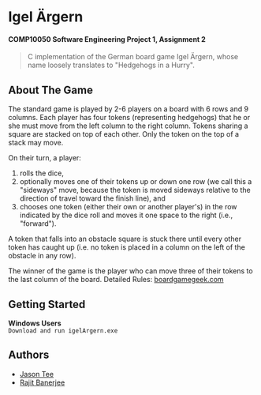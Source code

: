 # Igel Ärgern 
#### COMP10050 Software Engineering Project 1, Assignment 2
> C implementation of the German board game Igel Ärgern, whose name loosely translates to "Hedgehogs in a Hurry".

## About The Game
The standard game is played by 2-6 players on a board with 6 rows and 9 columns. Each player has four tokens (representing hedgehogs) that he or she must move from the left column to the right column. Tokens sharing a square are stacked on top of each other. Only the token on the top of a stack may move.

On their turn, a player:
1. rolls the dice,
2. optionally moves one of their tokens up or down one row (we call this a "sideways" move, because the token is moved sideways relative to the direction of travel toward the finish line), and
3. chooses one token (either their own or another player's) in the row indicated by the dice roll and moves it one space to the right (i.e., "forward").

A token that falls into an obstacle square is stuck there until every other token has caught up (i.e. no token is placed in a column on the left of the obstacle in any row). 

The winner of the game is the player who can move three of their tokens to the last column of the board.
Detailed Rules: [boardgamegeek.com](https://boardgamegeek.com/boardgame/95/igel-argern)

## Getting Started
__Windows Users__  
```Download and run igelArgern.exe ```
## Authors
* [Jason Tee](https://github.com/AmplifiedHuman)
* [Rajit Banerjee](https://github.com/rajitbanerjee)
